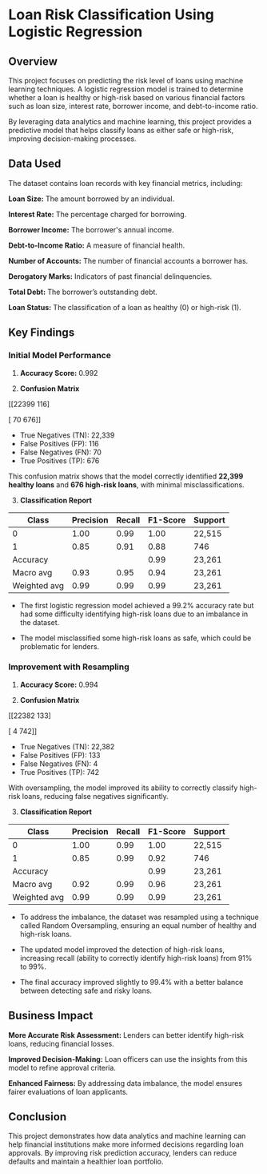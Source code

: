 # Loan Risk Classification Using Logistic Regression

## Overview
This project focuses on predicting the risk level of loans using machine learning techniques. A logistic regression model is trained to determine whether a loan is healthy or high-risk based on various financial factors such as loan size, interest rate, borrower income, and debt-to-income ratio.

By leveraging data analytics and machine learning, this project provides a predictive model that helps classify loans as either safe or high-risk, improving decision-making processes.

## Data Used
The dataset contains loan records with key financial metrics, including:

**Loan Size:** The amount borrowed by an individual.

**Interest Rate:** The percentage charged for borrowing.

**Borrower Income:** The borrower's annual income.

**Debt-to-Income Ratio:** A measure of financial health.

**Number of Accounts:** The number of financial accounts a borrower has.

**Derogatory Marks:** Indicators of past financial delinquencies.

**Total Debt:** The borrower’s outstanding debt.

**Loan Status:** The classification of a loan as healthy (0) or high-risk (1).

## Key Findings
### **Initial Model Performance**

1. **Accuracy Score:** 0.992

2. **Confusion Matrix**

[[22399 116]

[ 70 676]]

- True Negatives (TN): 22,339
- False Positives (FP): 116
- False Negatives (FN): 70
- True Positives (TP): 676

This confusion matrix shows that the model correctly identified **22,399 healthy loans** and **676 high-risk loans**, with minimal misclassifications.

3. **Classification Report**

| Class        | Precision | Recall | F1-Score | Support |
|--------------|-----------|--------|----------|---------|
| 0            | 1.00      | 0.99   | 1.00     | 22,515  |
| 1            | 0.85      | 0.91   | 0.88     | 746     |
| Accuracy     |           |        | 0.99     | 23,261  |
| Macro avg    | 0.93      | 0.95   | 0.94     | 23,261  |
| Weighted avg | 0.99      | 0.99   | 0.99     | 23,261  |

- The first logistic regression model achieved a 99.2% accuracy rate but had some difficulty identifying high-risk loans due to an imbalance in the dataset.

- The model misclassified some high-risk loans as safe, which could be problematic for lenders.

### **Improvement with Resampling**

1. **Accuracy Score:** 0.994

2. **Confusion Matrix**

[[22382   133]

[    4   742]]

- True Negatives (TN): 22,382
- False Positives (FP): 133
- False Negatives (FN): 4
- True Positives (TP): 742

With oversampling, the model improved its ability to correctly classify high-risk loans, reducing false negatives significantly.

3. **Classification Report**

| Class        | Precision | Recall | F1-Score | Support |
|--------------|-----------|--------|----------|---------|
| 0            | 1.00      | 0.99   | 1.00     | 22,515  |
| 1            | 0.85      | 0.99   | 0.92     | 746     |
| Accuracy     |           |        | 0.99     | 23,261  |
| Macro avg    | 0.92      | 0.99   | 0.96     | 23,261  |
| Weighted avg | 0.99      | 0.99   | 0.99     | 23,261  |

- To address the imbalance, the dataset was resampled using a technique called Random Oversampling, ensuring an equal number of healthy and high-risk loans.

- The updated model improved the detection of high-risk loans, increasing recall (ability to correctly identify high-risk loans) from 91% to 99%.

- The final accuracy improved slightly to 99.4% with a better balance between detecting safe and risky loans.

## Business Impact
**More Accurate Risk Assessment:** Lenders can better identify high-risk loans, reducing financial losses.

**Improved Decision-Making:** Loan officers can use the insights from this model to refine approval criteria.

**Enhanced Fairness:** By addressing data imbalance, the model ensures fairer evaluations of loan applicants.

## Conclusion
This project demonstrates how data analytics and machine learning can help financial institutions make more informed decisions regarding loan approvals. By improving risk prediction accuracy, lenders can reduce defaults and maintain a healthier loan portfolio.
